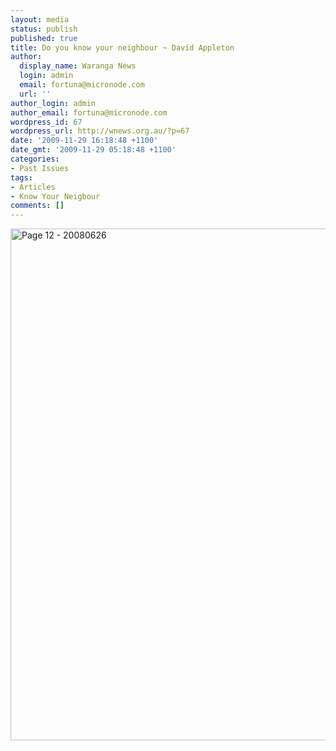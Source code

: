 ```yaml
---
layout: media
status: publish
published: true
title: Do you know your neighbour ~ David Appleton
author:
  display_name: Waranga News
  login: admin
  email: fortuna@micronode.com
  url: ''
author_login: admin
author_email: fortuna@micronode.com
wordpress_id: 67
wordpress_url: http://wnews.org.au/?p=67
date: '2009-11-29 16:18:48 +1100'
date_gmt: '2009-11-29 05:18:48 +1100'
categories:
- Past Issues
tags:
- Articles
- Know Your Neigbour
comments: []
---
```


<a href="{{ site.url }}/images/2009/11/Page-12-20080626.jpg"><img class="alignnone size-large wp-image-68" style="border: 0pt none;" title="Page 12 - 20080626" alt="Page 12 - 20080626" src="{{ site.url }}/images/2009/11/Page-12-20080626-703x1024.jpg" width="562" height="819" /></a>
